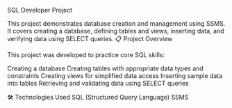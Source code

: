 SQL Developer Project

This project demonstrates database creation and management using SSMS. It covers creating a database, defining tables and views, inserting data, and verifying data using SELECT queries.
📋 Project Overview

This project was developed to practice core SQL skills:

Creating a database
Creating tables with appropriate data types and constraints
Creating views for simplified data access
Inserting sample data into tables
Retrieving and validating data using SELECT queries

🛠️ Technologies Used
SQL (Structured Query Language)
SSMS

